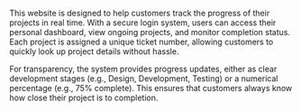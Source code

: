 This website is designed to help customers track the progress of their projects in real time. With a secure login system, users can access their personal dashboard, view ongoing projects, and monitor completion status. Each project is assigned a unique ticket number, allowing customers to quickly look up project details without hassle.

For transparency, the system provides progress updates, either as clear development stages (e.g., Design, Development, Testing) or a numerical percentage (e.g., 75% complete). This ensures that customers always know how close their project is to completion.